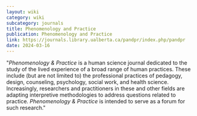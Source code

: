 ```yaml
---
layout: wiki
category: wiki
subcategory: journals
title: Phenomenology and Practice
publication: Phenomenology and Practice
link: https://journals.library.ualberta.ca/pandpr/index.php/pandpr
date: 2024-03-16
---
```


"*Phenomenology & Practice* is a human science journal dedicated to the study of the lived experience of a broad range of human practices. These include (but are not limited to) the professional practices of pedagogy, design, counseling, psychology, social work, and health science. Increasingly, researchers and practitioners in these and other fields are adapting interpretive methodologies to address questions related to practice. *Phenomenology & Practice* is intended to serve as a forum for such research."
